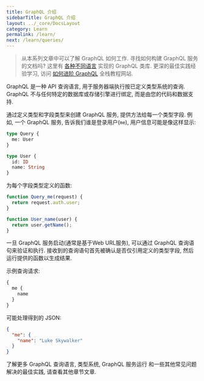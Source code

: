 ```yaml
---
title: GraphQL 介绍
sidebarTitle: GraphQL 介绍
layout: ../_core/DocsLayout
category: Learn
permalink: /learn/
next: /learn/queries/
---
```


> 从本系列文章中可以了解 GraphQL 如何工作. 寻找如何构建 GraphQL 服务的文档吗? 这里有 [各种不同语言](/code/) 实现的 GraphQL 类库. 更深的最佳实践经验学习, 访问 [如何进阶 GraphQL](https://www.howtographql.com) 全栈教程网站.


GraphQL 是一种 API 查询语言, 用于服务器端执行按已定义类型系统的查询. GraphQL 不与任何特定的数据库或存储引擎进行绑定, 而是由您的代码和数据支持.

通过定义类型和字段类型来创建 GraphQL 服务, 提供方法给每一个类型字段. 例如, 一个 GraphQL 服务, 告诉我们谁是登录用户(`me`), 用户信息可能是像这样显示:

```graphql
type Query {
  me: User
}

type User {
  id: ID
  name: String
}
```

为每个字段类型定义的函数:

```js
function Query_me(request) {
  return request.auth.user;
}

function User_name(user) {
  return user.getName();
}
```

一旦 GraphQL 服务启动(通常是基于Web URL服务), 可以通过 GraphQL 查询语句来验证和执行. 接收到的查询语句首先被确认是否仅引用定义的类型字段, 然后运行提供的函数以生成结果.

示例查询请求:

```graphql
{
  me {
    name
  }
}
```

可能处理得到的 JSON:

```json
{
  "me": {
    "name": "Luke Skywalker"
  }
}
```
了解更多 GraphQL 查询语言, 类型系统, GraphQL 服务运行 和一些其他常见问题解决的最佳实践, 请查看其他章节文章.
